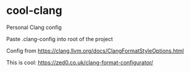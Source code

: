 # cool-clang
Personal Clang config

Paste .clang-config into root of the project

Config from https://clang.llvm.org/docs/ClangFormatStyleOptions.html

This is cool: https://zed0.co.uk/clang-format-configurator/
